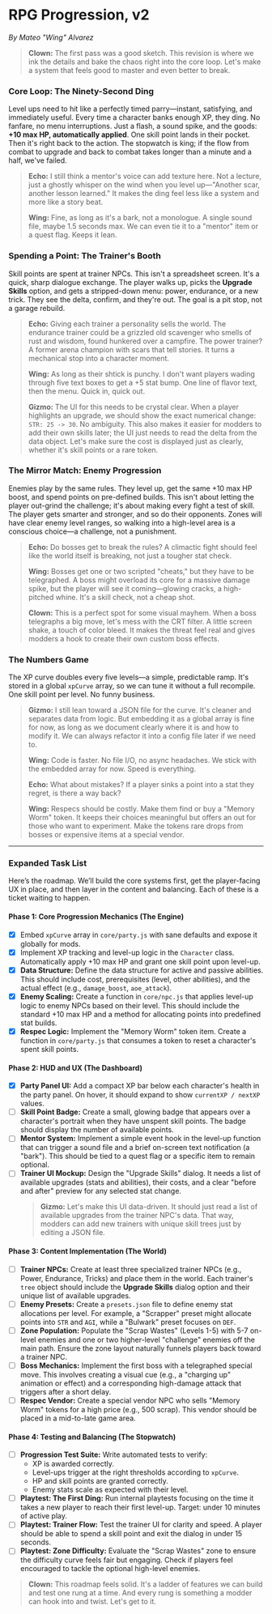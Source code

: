 # RPG Progression, v2

*By Mateo "Wing" Alvarez*

> **Clown:** The first pass was a good sketch. This revision is where we ink the details and bake the chaos right into the core loop. Let's make a system that feels good to master and even better to break.

### Core Loop: The Ninety-Second Ding

Level ups need to hit like a perfectly timed parry—instant, satisfying, and immediately useful. Every time a character banks enough XP, they ding. No fanfare, no menu interruptions. Just a flash, a sound spike, and the goods: **+10 max HP, automatically applied**. One skill point lands in their pocket. Then it's right back to the action. The stopwatch is king; if the flow from combat to upgrade and back to combat takes longer than a minute and a half, we've failed.

> **Echo:** I still think a mentor's voice can add texture here. Not a lecture, just a ghostly whisper on the wind when you level up—"Another scar, another lesson learned." It makes the ding feel less like a system and more like a story beat.
>
> **Wing:** Fine, as long as it's a bark, not a monologue. A single sound file, maybe 1.5 seconds max. We can even tie it to a "mentor" item or a quest flag. Keeps it lean.

### Spending a Point: The Trainer's Booth

Skill points are spent at trainer NPCs. This isn't a spreadsheet screen. It's a quick, sharp dialogue exchange. The player walks up, picks the **Upgrade Skills** option, and gets a stripped-down menu: power, endurance, or a new trick. They see the delta, confirm, and they're out. The goal is a pit stop, not a garage rebuild.

> **Echo:** Giving each trainer a personality sells the world. The endurance trainer could be a grizzled old scavenger who smells of rust and wisdom, found hunkered over a campfire. The power trainer? A former arena champion with scars that tell stories. It turns a mechanical stop into a character moment.
>
> **Wing:** As long as their shtick is punchy. I don't want players wading through five text boxes to get a +5 stat bump. One line of flavor text, then the menu. Quick in, quick out.
>
> **Gizmo:** The UI for this needs to be crystal clear. When a player highlights an upgrade, we should show the exact numerical change: `STR: 25 -> 30`. No ambiguity. This also makes it easier for modders to add their own skills later; the UI just needs to read the delta from the data object. Let's make sure the cost is displayed just as clearly, whether it's skill points or a rare token.

### The Mirror Match: Enemy Progression

Enemies play by the same rules. They level up, get the same +10 max HP boost, and spend points on pre-defined builds. This isn't about letting the player out-grind the challenge; it's about making every fight a test of skill. The player gets smarter and stronger, and so do their opponents. Zones will have clear enemy level ranges, so walking into a high-level area is a conscious choice—a challenge, not a punishment.

> **Echo:** Do bosses get to break the rules? A climactic fight should feel like the world itself is breaking, not just a tougher stat check.
>
> **Wing:** Bosses get one or two scripted "cheats," but they have to be telegraphed. A boss might overload its core for a massive damage spike, but the player will see it coming—glowing cracks, a high-pitched whine. It's a skill check, not a cheap shot.
>
> **Clown:** This is a perfect spot for some visual mayhem. When a boss telegraphs a big move, let's mess with the CRT filter. A little screen shake, a touch of color bleed. It makes the threat feel real and gives modders a hook to create their own custom boss effects.

### The Numbers Game

The XP curve doubles every five levels—a simple, predictable ramp. It's stored in a global `xpCurve` array, so we can tune it without a full recompile. One skill point per level. No funny business.

> **Gizmo:** I still lean toward a JSON file for the curve. It's cleaner and separates data from logic. But embedding it as a global array is fine for now, as long as we document clearly where it is and how to modify it. We can always refactor it into a config file later if we need to.
>
> **Wing:** Code is faster. No file I/O, no async headaches. We stick with the embedded array for now. Speed is everything.
>
> **Echo:** What about mistakes? If a player sinks a point into a stat they regret, is there a way back?
>
> **Wing:** Respecs should be costly. Make them find or buy a "Memory Worm" token. It keeps their choices meaningful but offers an out for those who want to experiment. Make the tokens rare drops from bosses or expensive items at a special vendor.

---
### **Expanded Task List**

Here’s the roadmap. We’ll build the core systems first, get the player-facing UX in place, and then layer in the content and balancing. Each of these is a ticket waiting to happen.

#### **Phase 1: Core Progression Mechanics (The Engine)**
- [x] Embed `xpCurve` array in `core/party.js` with sane defaults and expose it globally for mods.
- [x] Implement XP tracking and level-up logic in the `Character` class. Automatically apply +10 max HP and grant one skill point upon level-up.
- [x] **Data Structure:** Define the data structure for active and passive abilities. This should include cost, prerequisites (level, other abilities), and the actual effect (e.g., `damage_boost`, `aoe_attack`).
- [x] **Enemy Scaling:** Create a function in `core/npc.js` that applies level-up logic to enemy NPCs based on their level. This should include the standard +10 max HP and a method for allocating points into predefined stat builds.
- [x] **Respec Logic:** Implement the "Memory Worm" token item. Create a function in `core/party.js` that consumes a token to reset a character's spent skill points.

#### **Phase 2: HUD and UX (The Dashboard)**
- [x] **Party Panel UI:** Add a compact XP bar below each character's health in the party panel. On hover, it should expand to show `currentXP / nextXP` values.
- [ ] **Skill Point Badge:** Create a small, glowing badge that appears over a character's portrait when they have unspent skill points. The badge should display the number of available points.
- [ ] **Mentor System:** Implement a simple event hook in the level-up function that can trigger a sound file and a brief on-screen text notification (a "bark"). This should be tied to a quest flag or a specific item to remain optional.
- [ ] **Trainer UI Mockup:** Design the "Upgrade Skills" dialog. It needs a list of available upgrades (stats and abilities), their costs, and a clear "before and after" preview for any selected stat change.
    > **Gizmo:** Let's make this UI data-driven. It should just read a list of available upgrades from the trainer NPC's data. That way, modders can add new trainers with unique skill trees just by editing a JSON file.

#### **Phase 3: Content Implementation (The World)**
- [ ] **Trainer NPCs:** Create at least three specialized trainer NPCs (e.g., Power, Endurance, Tricks) and place them in the world. Each trainer's `tree` object should include the **Upgrade Skills** dialog option and their unique list of available upgrades.
- [ ] **Enemy Presets:** Create a `presets.json` file to define enemy stat allocations per level. For example, a "Scrapper" preset might allocate points into `STR` and `AGI`, while a "Bulwark" preset focuses on `DEF`.
- [ ] **Zone Population:** Populate the "Scrap Wastes" (Levels 1-5) with 5-7 on-level enemies and one or two higher-level "challenge" enemies off the main path. Ensure the zone layout naturally funnels players back toward a trainer NPC.
- [ ] **Boss Mechanics:** Implement the first boss with a telegraphed special move. This involves creating a visual cue (e.g., a "charging up" animation or effect) and a corresponding high-damage attack that triggers after a short delay.
- [ ] **Respec Vendor:** Create a special vendor NPC who sells "Memory Worm" tokens for a high price (e.g., 500 scrap). This vendor should be placed in a mid-to-late game area.

#### **Phase 4: Testing and Balancing (The Stopwatch)**
- [ ] **Progression Test Suite:** Write automated tests to verify:
    - XP is awarded correctly.
    - Level-ups trigger at the right thresholds according to `xpCurve`.
    - HP and skill points are granted correctly.
    - Enemy stats scale as expected with their level.
- [ ] **Playtest: The First Ding:** Run internal playtests focusing on the time it takes a new player to reach their first level-up. Target: under 10 minutes of active play.
- [ ] **Playtest: Trainer Flow:** Test the trainer UI for clarity and speed. A player should be able to spend a skill point and exit the dialog in under 15 seconds.
- [ ] **Playtest: Zone Difficulty:** Evaluate the "Scrap Wastes" zone to ensure the difficulty curve feels fair but engaging. Check if players feel encouraged to tackle the optional high-level enemies.

> **Clown:** This roadmap feels solid. It's a ladder of features we can build and test one rung at a time. And every rung is something a modder can hook into and twist. Let's get to it.
